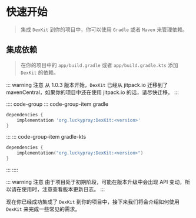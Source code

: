 # 快速开始

> 集成 `DexKit` 到你的项目中，你可以使用 `Gradle` 或者 `Maven` 来管理依赖。

## 集成依赖

> 在你的项目中的 `app/build.gradle` 或者 `app/build.gradle.kts` 添加 `DexKit` 的依赖。

::: warning 注意
从 1.0.3 版本开始，`DexKit` 已经从 jitpack.io 迁移到了 mavenCentral，如果你的项目中还在使用 jitpack.io 的话，请尽快迁移。
:::

:::: code-group
::: code-group-item gradle
```groovy
dependencies {
    implementation 'org.luckypray:DexKit:<version>'
}
```
:::
::: code-group-item gradle-kts
```kotlin
dependencies {
    implementation("org.luckypray:DexKit:<version>")
}
```
:::
::::

::: warning 注意
由于项目处于初期阶段，可能在版本升级中会出现 API 变动，所以请在使用时，注意查看版本更新日志。
:::

现在你已经成功集成了 `DexKit` 到你的项目中，接下来我们将会介绍如何使用 `DexKit` 来完成一些常见的需求。

